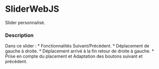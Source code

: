 # SliderWebJS
Slider personnalisé.
### Description
Dans ce slider :<return>
    * Fonctionnalités Suivant/Précédent.
    * Déplacement de gauche à droite.
    * Déplacement arrivé à la fin retour de droite à gauche.
    * Prise en compte du placement et Adaptation des boutons suivant et précédent.